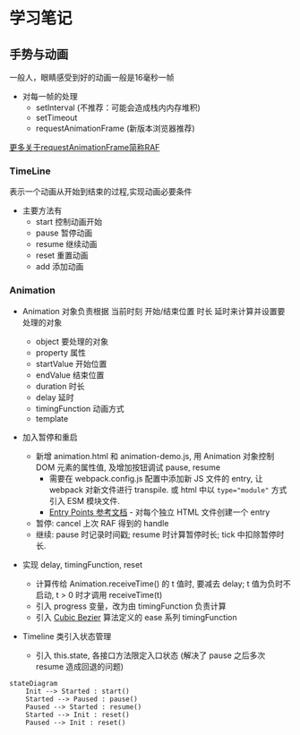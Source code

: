 # 学习笔记

## 手势与动画

一般人，眼睛感受到好的动画一般是16毫秒一帧

- 对每一帧的处理
  - setInterval (不推荐：可能会造成栈内内存堆积)
  - setTimeout
  - requestAnimationFrame (新版本浏览器推荐)

[更多关于requestAnimationFrame简称RAF](https://developer.mozilla.org/zh-CN/docs/Web/API/window/requestAnimationFrame)

### TimeLine

表示一个动画从开始到结束的过程,实现动画必要条件

- 主要方法有
  - start 控制动画开始
  - pause 暂停动画
  - resume 继续动画
  - reset 重置动画
  - add 添加动画

### Animation

- Animation 对象负责根据 当前时刻 开始/结束位置 时长 延时来计算并设置要处理的对象

  - object 要处理的对象
  - property 属性
  - startValue 开始位置
  - endValue 结束位置
  - duration 时长
  - delay 延时
  - timingFunction 动画方式
  - template

- 加入暂停和重启

  - 新增 animation.html 和 animation-demo.js, 用 Animation 对象控制 DOM 元素的属性值, 及增加按钮调试 pause, resume
    - 需要在 webpack.config.js 配置中添加新 JS 文件的 entry, 让 webpack 对新文件进行 transpile. 或 html 中以 `type="module"` 方式引入 ESM 模块文件.
    - [Entry Points 参考文档](https://webpack.docschina.org/concepts/entry-points/) - 对每个独立 HTML 文件创建一个 entry
  - 暂停: cancel 上次 RAF 得到的 handle
  - 继续: pause 时记录时间戳; resume 时计算暂停时长; tick 中扣除暂停时长.

- 实现 delay, timingFunction, reset

  - 计算传给 Animation.receiveTime() 的 t 值时, 要减去 delay; t 值为负时不启动, t > 0 时才调用 receiveTime(t)
  - 引入 progress 变量，改为由 timingFunction 负责计算
  - 引入 [Cubic Bezier](https://cubic-bezier.com/) 算法定义的 ease 系列 timingFunction

- Timeline 类引入状态管理
  - 引入 this.state, 各接口方法限定入口状态 (解决了 pause 之后多次 resume 造成回退的问题)

```mermaid
stateDiagram
    Init --> Started : start()
    Started --> Paused : pause()
    Paused --> Started : resume()
    Started --> Init : reset()
    Paused --> Init : reset()
```
